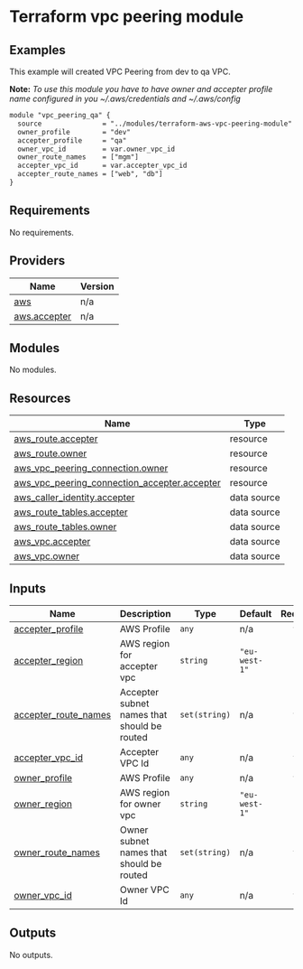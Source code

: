 # Terraform vpc peering module

## Examples

This example will created VPC Peering from dev to qa VPC.

**Note:** _To use this module you have to have owner and accepter profile name configured in you ~/.aws/credentials and ~/.aws/config_

```txt
module "vpc_peering_qa" {
  source               = "../modules/terraform-aws-vpc-peering-module"
  owner_profile        = "dev"
  accepter_profile     = "qa"
  owner_vpc_id         = var.owner_vpc_id
  owner_route_names    = ["mgm"]
  accepter_vpc_id      = var.accepter_vpc_id
  accepter_route_names = ["web", "db"]
}
```

## Requirements

No requirements.

## Providers

| Name | Version |
|------|---------|
| <a name="provider_aws"></a> [aws](#provider\_aws) | n/a |
| <a name="provider_aws.accepter"></a> [aws.accepter](#provider\_aws.accepter) | n/a |

## Modules

No modules.

## Resources

| Name | Type |
|------|------|
| [aws_route.accepter](https://registry.terraform.io/providers/hashicorp/aws/latest/docs/resources/route) | resource |
| [aws_route.owner](https://registry.terraform.io/providers/hashicorp/aws/latest/docs/resources/route) | resource |
| [aws_vpc_peering_connection.owner](https://registry.terraform.io/providers/hashicorp/aws/latest/docs/resources/vpc_peering_connection) | resource |
| [aws_vpc_peering_connection_accepter.accepter](https://registry.terraform.io/providers/hashicorp/aws/latest/docs/resources/vpc_peering_connection_accepter) | resource |
| [aws_caller_identity.accepter](https://registry.terraform.io/providers/hashicorp/aws/latest/docs/data-sources/caller_identity) | data source |
| [aws_route_tables.accepter](https://registry.terraform.io/providers/hashicorp/aws/latest/docs/data-sources/route_tables) | data source |
| [aws_route_tables.owner](https://registry.terraform.io/providers/hashicorp/aws/latest/docs/data-sources/route_tables) | data source |
| [aws_vpc.accepter](https://registry.terraform.io/providers/hashicorp/aws/latest/docs/data-sources/vpc) | data source |
| [aws_vpc.owner](https://registry.terraform.io/providers/hashicorp/aws/latest/docs/data-sources/vpc) | data source |

## Inputs

| Name | Description | Type | Default | Required |
|------|-------------|------|---------|:--------:|
| <a name="input_accepter_profile"></a> [accepter\_profile](#input\_accepter\_profile) | AWS Profile | `any` | n/a | yes |
| <a name="input_accepter_region"></a> [accepter\_region](#input\_accepter\_region) | AWS region for accepter vpc | `string` | `"eu-west-1"` | no |
| <a name="input_accepter_route_names"></a> [accepter\_route\_names](#input\_accepter\_route\_names) | Accepter subnet names that should be routed | `set(string)` | n/a | yes |
| <a name="input_accepter_vpc_id"></a> [accepter\_vpc\_id](#input\_accepter\_vpc\_id) | Accepter VPC Id | `any` | n/a | yes |
| <a name="input_owner_profile"></a> [owner\_profile](#input\_owner\_profile) | AWS Profile | `any` | n/a | yes |
| <a name="input_owner_region"></a> [owner\_region](#input\_owner\_region) | AWS region for owner vpc | `string` | `"eu-west-1"` | no |
| <a name="input_owner_route_names"></a> [owner\_route\_names](#input\_owner\_route\_names) | Owner subnet names that should be routed | `set(string)` | n/a | yes |
| <a name="input_owner_vpc_id"></a> [owner\_vpc\_id](#input\_owner\_vpc\_id) | Owner VPC Id | `any` | n/a | yes |

## Outputs

No outputs.
